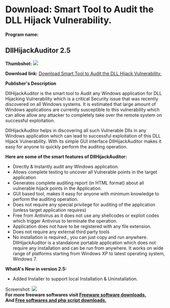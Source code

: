 # Download: Smart Tool to Audit the DLL Hijack Vulnerability.

**Program name:**

## DllHijackAuditor 2.5

  
**Thumbshot:** ![](http://www.freewarefiles.com/screenshot/dllhijackaudit.jpg)   
  
**Download link:** [Download Smart Tool to Audit the DLL Hijack Vulnerability.](http://freesoftwares.boysofts.com/DllHijackAuditor_program_59743.html)  
  


**Publisher's Description**  
  


DllHijackAuditor is the smart tool to Audit any Windows application for DLL Hijacking Vulnerability which is a critical Security issue that was recently discovered on all Windows systems. It is estimated that large amount of Windows applications are currently susceptible to this vulnerability which can allow allow any attacker to completely take over the remote system on successful exploitation. 

DllHijackAuditor helps in discovering all such Vulnerable Dlls in any Windows application which can lead to successful exploitation of this DLL Hijack Vulnerability. With its simple GUI interface DllHijackAuditor makes it easy for anyone to quickly perform the auditing operation.

**Here are some of the smart features of DllHijackAuditor:**

  * Directly & Instantly audit any Windows application. 
  * Allows complete testing to uncover all Vulnerable points in the target application 
  * Generates complete auditing report (in HTML format) about all vulnerable hijack points in the Application. 
  * GUI based tool, makes it easy for anyone with minimum knowledge to perform the auditing operation. 
  * Does not require any special privilege for auditing of the application (unless target application requires) 
  * Free from Antivirus as it does not use any shellcodes or exploit codes which trigger Antivirus to terminate the operation. 
  * Application does not have to be registered with any file extension. 
  * Does not require any external third party tools 
  * No installation is required., you can just copy and run anywhere. 
DllHijackAuditor is a standalone portable application which does not require any installation and can be run from anywhere. It works on wide range of platforms starting from Windows XP to latest operating system, Windows 7. 

**WhatA's New in version 2.5:**

  * Added Installer to support local Installation & Uninstallation. 

  
  
Screenshot: ![](http://www.freewarefiles.com/screenshot/dllhijackaudit.jpg)   
**For more freeware softwares visit [Freeware software downloads.](http://freesoftwares.boysofts.com/)**   
**And [Free softwares and php script downloads.](http://www.boysofts.com/)**
